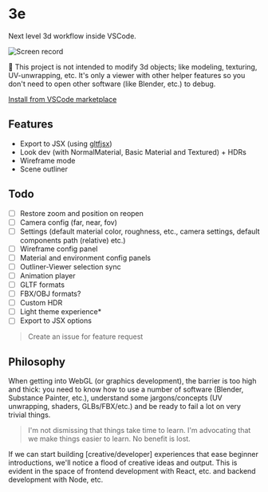 # 3e

Next level 3d workflow inside VSCode.

![Screen record](assets/screen-record.gif)

🎺 This project is not intended to modify 3d objects; like modeling, texturing, UV-unwrapping, etc. It's only a viewer with other helper features so you don't need to open other software (like Blender, etc.) to debug.

[Install from VSCode marketplace](https://marketplace.visualstudio.com/items?itemName=degreat.3e)

## Features

- Export to JSX (using [gltfjsx](https://github.com/pmndrs/gltfjsx))
- Look dev (with NormalMaterial, Basic Material and Textured) + HDRs
- Wireframe mode
- Scene outliner

## Todo

- [ ] Restore zoom and position on reopen
- [ ] Camera config (far, near, fov)
- [ ] Settings (default material color, roughness, etc., camera settings, default components path (relative) etc.)
- [ ] Wireframe config panel
- [ ] Material and environment config panels
- [ ] Outliner-Viewer selection sync
- [ ] Animation player
- [ ] GLTF formats
- [ ] FBX/OBJ formats?
- [ ] Custom HDR
- [ ] Light theme experience*
- [ ] Export to JSX options

> Create an issue for feature request

## Philosophy

When getting into WebGL (or graphics development), the barrier is too high and thick: you need to know how to use a number of software (Blender, Substance Painter, etc.), understand some jargons/concepts (UV unwrapping, shaders, GLBs/FBX/etc.) and be ready to fail a lot on very trivial things.

> I'm not dismissing that things take time to learn. I'm advocating that we make things easier to learn. No benefit is lost.

If we can start building [creative/developer] experiences that ease beginner introductions, we'll notice a flood of creative ideas and output. This is evident in the space of frontend development with React, etc. and backend development with Node, etc.
